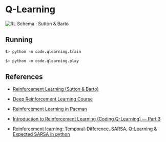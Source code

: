 <style TYPE="text/css">
code.has-jax {font: inherit; font-size: 100%; background: inherit; border: inherit;}
</style>
<script type="text/x-mathjax-config">
MathJax.Hub.Config({
    tex2jax: {
        inlineMath: [['$','$'], ['\\(','\\)']],
        skipTags: ['script', 'noscript', 'style', 'textarea', 'pre'] // removed 'code' entry
    }
});
MathJax.Hub.Queue(function() {
    var all = MathJax.Hub.getAllJax(), i;
    for(i = 0; i < all.length; i += 1) {
        all[i].SourceElement().parentNode.className += ' has-jax';
    }
});
</script>
<script type="text/javascript" src="https://cdnjs.cloudflare.com/ajax/libs/mathjax/2.7.6/MathJax.js?config=TeX-AMS_HTML-full"></script>

# Q-Learning

![RL Schema : Sutton & Barto](https://github.com/rdenadai/AI-Study-Notebooks/tree/master/images/simple_RL_schema.png)



## Running

```bash
$> python -m code.qlearning.train
```

```bash
$> python -m code.qlearning.play
```

## References

 - [Reinforcement Learning (Sutton & Barto)](http://incompleteideas.net/book/RLbook2018.pdf)

 - [Deep Reinforcement Learning Course](https://simoninithomas.github.io/Deep_reinforcement_learning_Course/)

 - [Reinforcement Learning in Pacman](http://cs229.stanford.edu/proj2017/final-reports/5241109.pdf)

 - [Introduction to Reinforcement Learning (Coding Q-Learning) — Part 3](https://medium.com/swlh/introduction-to-reinforcement-learning-coding-q-learning-part-3-9778366a41c0)

 - [Reinforcement learning: Temporal-Difference, SARSA, Q-Learning & Expected SARSA in python](https://towardsdatascience.com/reinforcement-learning-temporal-difference-sarsa-q-learning-expected-sarsa-on-python-9fecfda7467e)